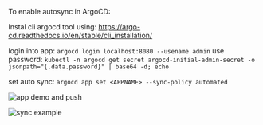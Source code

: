 To enable autosync in ArgoCD:

Instal cli argocd tool using: https://argo-cd.readthedocs.io/en/stable/cli_installation/

login into app: `argocd login localhost:8080 --usename admin`
use password: `kubectl -n argocd get secret argocd-initial-admin-secret -o jsonpath="{.data.password}" | base64 -d; echo`

set auto sync: `argocd app set <APPNAME> --sync-policy automated`

![app demo and push](./app_demo_push.gif)

![sync example](./syncresult.gif)